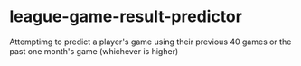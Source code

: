 # league-game-result-predictor
Attemptimg to predict a player's game using their previous 40 games or the past one month's game (whichever is higher)
